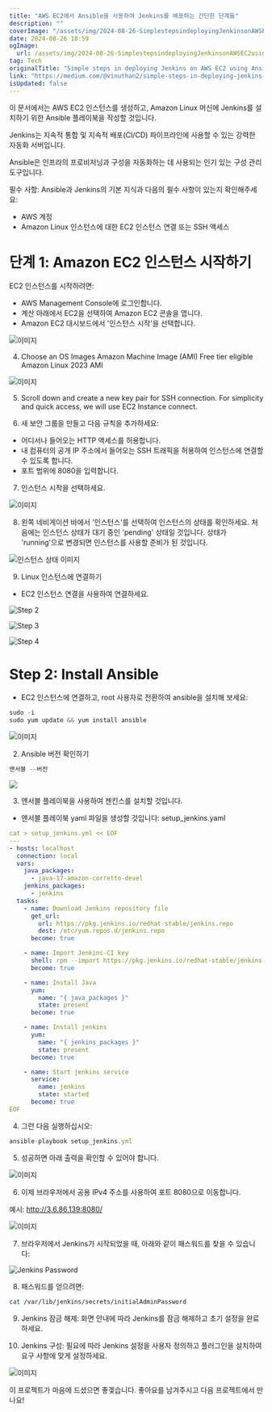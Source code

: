 ```yaml
---
title: "AWS EC2에서 Ansible을 사용하여 Jenkins를 배포하는 간단한 단계들"
description: ""
coverImage: "/assets/img/2024-08-26-SimplestepsindeployingJenkinsonAWSEC2usingAnsible_0.png"
date: 2024-08-26 18:59
ogImage: 
  url: /assets/img/2024-08-26-SimplestepsindeployingJenkinsonAWSEC2usingAnsible_0.png
tag: Tech
originalTitle: "Simple steps in deploying Jenkins on AWS EC2 using Ansible"
link: "https://medium.com/@vinuthan2/simple-steps-in-deploying-jenkins-on-aws-ec2-using-ansible-ab9f598e6d67"
isUpdated: false
---
```



이 문서에서는 AWS EC2 인스턴스를 생성하고, Amazon Linux 머신에 Jenkins를 설치하기 위한 Ansible 플레이북을 작성할 것입니다.

Jenkins는 지속적 통합 및 지속적 배포(CI/CD) 파이프라인에 사용할 수 있는 강력한 자동화 서버입니다.

Ansible은 인프라의 프로비저닝과 구성을 자동화하는 데 사용되는 인기 있는 구성 관리 도구입니다.

필수 사항:
Ansible과 Jenkins의 기본 지식과 다음의 필수 사항이 있는지 확인해주세요:

<div class="content-ad"></div>

- AWS 계정
- Amazon Linux 인스턴스에 대한 EC2 인스턴스 연결 또는 SSH 액세스

# 단계 1: Amazon EC2 인스턴스 시작하기

EC2 인스턴스를 시작하려면:

- AWS Management Console에 로그인합니다.
- 계산 아래에서 EC2을 선택하여 Amazon EC2 콘솔을 엽니다.
- Amazon EC2 대시보드에서 '인스턴스 시작'을 선택합니다.

<div class="content-ad"></div>


![이미지](/assets/img/2024-08-26-SimplestepsindeployingJenkinsonAWSEC2usingAnsible_0.png)

4. Choose an OS Images Amazon Machine Image (AMI) Free tier eligible Amazon Linux 2023 AMI

![이미지](/assets/img/2024-08-26-SimplestepsindeployingJenkinsonAWSEC2usingAnsible_1.png)

5. Scroll down and create a new key pair for SSH connection. For simplicity and quick access, we will use EC2 Instance connect.


<div class="content-ad"></div>

6. 새 보안 그룹을 만들고 다음 규칙을 추가하세요:

- 어디서나 들어오는 HTTP 액세스를 허용합니다.
- 내 컴퓨터의 공개 IP 주소에서 들어오는 SSH 트래픽을 허용하여 인스턴스에 연결할 수 있도록 합니다.
- 포트 범위에 8080을 입력합니다.

7. 인스턴스 시작을 선택하세요.

![이미지](/assets/img/2024-08-26-SimplestepsindeployingJenkinsonAWSEC2usingAnsible_2.png)

<div class="content-ad"></div>

8. 왼쪽 네비게이션 바에서 '인스턴스'를 선택하여 인스턴스의 상태를 확인하세요. 처음에는 인스턴스 상태가 대기 중인 'pending' 상태일 것입니다. 상태가 'running'으로 변경되면 인스턴스를 사용할 준비가 된 것입니다.

![인스턴스 상태 이미지](/assets/img/2024-08-26-SimplestepsindeployingJenkinsonAWSEC2usingAnsible_3.png)

9. Linux 인스턴스에 연결하기

- EC2 인스턴스 연결을 사용하여 연결하세요.

<div class="content-ad"></div>


![Step 2](/assets/img/2024-08-26-SimplestepsindeployingJenkinsonAWSEC2usingAnsible_4.png)

![Step 3](/assets/img/2024-08-26-SimplestepsindeployingJenkinsonAWSEC2usingAnsible_5.png)

![Step 4](/assets/img/2024-08-26-SimplestepsindeployingJenkinsonAWSEC2usingAnsible_6.png)

# Step 2: Install Ansible


<div class="content-ad"></div>

- EC2 인스턴스에 연결하고, root 사용자로 전환하여 ansible을 설치해 보세요:

```js
sudo -i
sudo yum update && yum install ansible
```  

![이미지](/assets/img/2024-08-26-SimplestepsindeployingJenkinsonAWSEC2usingAnsible_7.png)

2. Ansible 버전 확인하기

<div class="content-ad"></div>

```js
앤서블 --버전
```

<img src="/assets/img/2024-08-26-SimplestepsindeployingJenkinsonAWSEC2usingAnsible_8.png" />

3. 앤서블 플레이북을 사용하여 젠킨스를 설치할 것입니다.

- 앤서블 플레이북 yaml 파일을 생성할 것입니다: setup_jenkins.yaml

<div class="content-ad"></div>

```yaml
cat > setup_jenkins.yml << EOF 
---
- hosts: localhost
  connection: local
  vars:
    java_packages:
      - java-17-amazon-corretto-devel
    jenkins_packages:
      - jenkins  
  tasks:
    - name: Download Jenkins repository file
      get_url:
        url: https://pkg.jenkins.io/redhat-stable/jenkins.repo
        dest: /etc/yum.repos.d/jenkins.repo
      become: true

    - name: Import Jenkins-CI key
      shell: rpm --import https://pkg.jenkins.io/redhat-stable/jenkins.io-2023.key
      become: true

    - name: Install Java
      yum:
        name: "{ java_packages }"
        state: present
      become: true

    - name: Install jenkins
      yum:
        name: "{ jenkins_packages }"
        state: present
      become: true

    - name: Start jenkins service
      service:
        name: jenkins
        state: started
      become: true
EOF
```

4. 그런 다음 실행하십시오:

```js
ansible-playbook setup_jenkins.yml
```

5. 성공하면 아래 출력을 확인할 수 있어야 합니다.

<div class="content-ad"></div>


![이미지](/assets/img/2024-08-26-SimplestepsindeployingJenkinsonAWSEC2usingAnsible_9.png)

6. 이제 브라우저에서 공용 IPv4 주소를 사용하여 포트 8080으로 이동합니다.

예시: http://3.6.86.139:8080/

![이미지](/assets/img/2024-08-26-SimplestepsindeployingJenkinsonAWSEC2usingAnsible_10.png)


<div class="content-ad"></div>

7. 브라우저에서 Jenkins가 시작되었을 때, 아래와 같이 패스워드를 찾을 수 있습니다:

![Jenkins Password](/assets/img/2024-08-26-SimplestepsindeployingJenkinsonAWSEC2usingAnsible_11.png)

8. 패스워드를 얻으려면:

```bash
cat /var/lib/jenkins/secrets/initialAdminPassword
```

<div class="content-ad"></div>

9. Jenkins 잠금 해제: 화면 안내에 따라 Jenkins를 잠금 해제하고 초기 설정을 완료하세요.

10. Jenkins 구성: 필요에 따라 Jenkins 설정을 사용자 정의하고 플러그인을 설치하여 요구 사항에 맞게 설정하세요.

![이미지](/assets/img/2024-08-26-SimplestepsindeployingJenkinsonAWSEC2usingAnsible_12.png)

이 프로젝트가 마음에 드셨으면 좋겣습니다. 좋아요를 남겨주시고 다음 프로젝트에서 만나요!